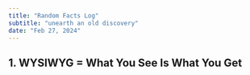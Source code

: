 ```yaml
---
title: "Random Facts Log"
subtitle: "unearth an old discovery"
date: "Feb 27, 2024"
---
```


## 1. WYSIWYG = What You See Is What You Get
